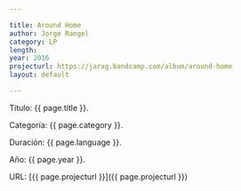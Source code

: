 ```yaml
---

title: Around Home
author: Jorge Rangel
category: LP
length: 
year: 2016
projecturl: https://jarxg.bandcamp.com/album/around-home
layout: default

---
```


Título: {{ page.title }}.

Categoría: {{ page.category }}.

Duración: {{ page.language }}.

Año: {{ page.year }}.

URL: [{{ page.projecturl }}]({{ page.projecturl }})